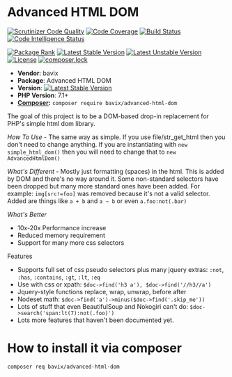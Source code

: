 # Advanced HTML DOM

[![Scrutinizer Code Quality](https://scrutinizer-ci.com/g/bavix/advanced-html-dom/badges/quality-score.png?b=master)](https://scrutinizer-ci.com/g/bavix/advanced-html-dom/?branch=master)
[![Code Coverage](https://scrutinizer-ci.com/g/bavix/advanced-html-dom/badges/coverage.png?b=master)](https://scrutinizer-ci.com/g/bavix/advanced-html-dom/?branch=master)
[![Build Status](https://scrutinizer-ci.com/g/bavix/advanced-html-dom/badges/build.png?b=master)](https://scrutinizer-ci.com/g/bavix/advanced-html-dom/build-status/master)
[![Code Intelligence Status](https://scrutinizer-ci.com/g/bavix/advanced-html-dom/badges/code-intelligence.svg?b=master)](https://scrutinizer-ci.com/code-intelligence)

[![Package Rank](https://phppackages.org/p/bavix/advanced-html-dom/badge/rank.svg)](https://packagist.org/packages/bavix/advanced-html-dom)
[![Latest Stable Version](https://poser.pugx.org/bavix/advanced-html-dom/v/stable)](https://packagist.org/packages/bavix/advanced-html-dom)
[![Latest Unstable Version](https://poser.pugx.org/bavix/advanced-html-dom/v/unstable)](https://packagist.org/packages/bavix/advanced-html-dom)
[![License](https://poser.pugx.org/bavix/advanced-html-dom/license)](https://packagist.org/packages/bavix/advanced-html-dom)
[![composer.lock](https://poser.pugx.org/bavix/advanced-html-dom/composerlock)](https://packagist.org/packages/bavix/advanced-html-dom)

* **Vendor**: bavix
* **Package**: Advanced HTML DOM
* **Version**: [![Latest Stable Version](https://poser.pugx.org/bavix/advanced-html-dom/v/stable)](https://packagist.org/packages/bavix/advanced-html-dom)
* **PHP Version**: 7.1+ 
* **[Composer](https://getcomposer.org/):** `composer require bavix/advanced-html-dom`

The goal of this project is to be a DOM-based drop-in replacement for PHP's simple html dom library.

*How To Use* - The same way as simple. If you use file/str_get_html then you don't need to change anything. If you are instantiating with `new simple_html_dom()` then you will need to change that to `new AdvancedHtmlDom()`

*What's Different* - Mostly just formatting (spaces) in the html. This is added by DOM and there's no way around it. Some non-standard selectors have been dropped but many more standard ones have been added. For example: `img[src!=foo]` was removed because it's not a valid selector. Added are things like `a + b` and `a ~ b` or even `a.foo:not(.bar)`

*What's Better*
- 10x-20x Performance increase
- Reduced memory requirement
- Support for many more css selectors

Features
* Supports full set of css pseudo selectors plus many jquery extras: `:not`, `:has`, `:contains`, `:gt`, `:lt`, `:eq`
* Use with css or xpath: `$doc->find('h3 a'), $doc->find('//h3//a')`
* Jquery-style functions replace, wrap, unwrap, before after
* Nodeset math: `$doc->find('a')->minus($doc->find('.skip_me'))`
* Lots of stuff that even BeautifulSoup and Nokogiri can't do: `$doc->search('span:lt(7):not(.foo)')`
* Lots more features that haven't been documented yet.

# How to install it via composer

```bash
composer req bavix/advanced-html-dom
```
